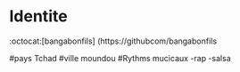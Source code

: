 # Identite
:octocat:[bangabonfils] (https://githubcom/bangabonfils

#pays
Tchad
#ville
moundou
#Rythms mucicaux
-rap
-salsa
